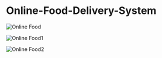 # Online-Food-Delivery-System
![Online Food](https://user-images.githubusercontent.com/53136681/121464427-7b5d6c00-c9d1-11eb-9ea7-99ebb5bce1c1.png)

![Online Food1](https://user-images.githubusercontent.com/53136681/121464500-97f9a400-c9d1-11eb-8560-735c288233e9.png)

![Online Food2](https://user-images.githubusercontent.com/53136681/121464555-b2cc1880-c9d1-11eb-8ee7-e550bda86442.png)
